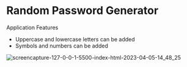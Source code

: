 # Random Password Generator

Application Features

* Uppercase and lowercase letters can be added
* Symbols and numbers can be added

![screencapture-127-0-0-1-5500-index-html-2023-04-05-14_48_25](https://user-images.githubusercontent.com/80980937/230071507-2efbb752-1b1b-42c7-bd89-d2fc0496ea3a.png)
